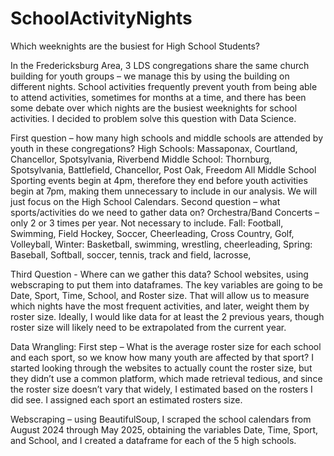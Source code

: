 # SchoolActivityNights
Which weeknights are the busiest for High School Students?

In the Fredericksburg Area, 3 LDS congregations share the same church building for youth groups – we manage this by using the building on different nights. School activities frequently prevent youth from being able to attend activities, sometimes for months at a time, and there has been some debate over which nights are the busiest weeknights for school activities. I decided to problem solve this question with Data Science.

First question – how many high schools and middle schools are attended by youth in these congregations?
High Schools: Massaponax, Courtland, Chancellor, Spotsylvania, Riverbend
Middle School: Thornburg, Spotsylvania, Battlefield, Chancellor, Post Oak, Freedom
All Middle School Sporting events begin at 4pm, therefore they end before youth activities begin at 7pm, making them unnecessary to include in our analysis. We will just focus on the High School Calendars.
Second question – what sports/activities do we need to gather data on?
Orchestra/Band Concerts – only 2 or 3 times per year. Not necessary to include.
Fall: Football, Swimming, Field Hockey, Soccer, Cheerleading, Cross Country, Golf, Volleyball, 
Winter: Basketball, swimming, wrestling, cheerleading, 
Spring: Baseball, Softball, soccer, tennis, track and field, lacrosse,

Third Question -  Where can we gather this data? 
School websites, using webscraping to put them into dataframes.
The key variables are going to be Date, Sport, Time, School, and Roster size. That will allow us to measure which nights have the most frequent activities, and later, weight them by roster size. Ideally, I would like data for at least the 2 previous years, though roster size will likely need to be extrapolated from the current year. 


Data Wrangling: First step – What is the average roster size for each school and each sport, so we know how many youth are affected by that sport?
I started looking through the websites to actually count the roster size, but they didn’t use a common platform, which made retrieval tedious, and since the roster size doesn’t vary that widely, I estimated based on the rosters I did see. I assigned each sport an estimated rosters size.


Webscraping – using BeautifulSoup, I scraped the school calendars from August 2024 through May 2025, obtaining the variables Date, Time, Sport, and School, and I created a dataframe for each of the 5 high schools.

